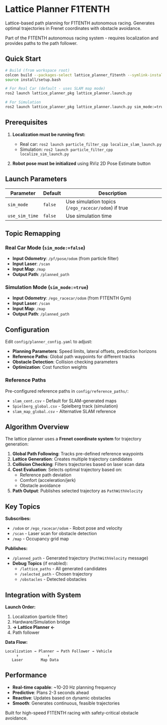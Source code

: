 # Lattice Planner F1TENTH

Lattice-based path planning for F1TENTH autonomous racing. Generates optimal trajectories in Frenet coordinates with obstacle avoidance.

Part of the F1TENTH autonomous racing system - requires localization and provides paths to the path follower.

## Quick Start

```bash
# Build (from workspace root)
colcon build --packages-select lattice_planner_f1tenth --symlink-install
source install/setup.bash

# For Real Car (default - uses SLAM map mode)
ros2 launch lattice_planner_pkg lattice_planner.launch.py

# For Simulation
ros2 launch lattice_planner_pkg lattice_planner.launch.py sim_mode:=true
```

## Prerequisites

1. **Localization must be running first:**
   - Real car: `ros2 launch particle_filter_cpp localize_slam_launch.py`
   - Simulation: `ros2 launch particle_filter_cpp localize_sim_launch.py`

2. **Robot pose must be initialized** using RViz 2D Pose Estimate button

## Launch Parameters

| Parameter | Default | Description |
|-----------|---------|-------------|
| `sim_mode` | `false` | Use simulation topics (`/ego_racecar/odom`) if true |
| `use_sim_time` | `false` | Use simulation time |

## Topic Remapping

### Real Car Mode (`sim_mode:=false`)
- **Input Odometry**: `/pf/pose/odom` (from particle filter)
- **Input Laser**: `/scan`
- **Input Map**: `/map`
- **Output Path**: `/planned_path`

### Simulation Mode (`sim_mode:=true`)
- **Input Odometry**: `/ego_racecar/odom` (from F1TENTH Gym)
- **Input Laser**: `/scan`
- **Input Map**: `/map`
- **Output Path**: `/planned_path`

## Configuration

Edit `config/planner_config.yaml` to adjust:

- **Planning Parameters**: Speed limits, lateral offsets, prediction horizons
- **Reference Paths**: Global path waypoints for different tracks
- **Obstacle Detection**: Collision checking parameters
- **Optimization**: Cost function weights

### Reference Paths

Pre-configured reference paths in `config/reference_paths/`:
- `slam_cent.csv` - Default for SLAM-generated maps
- `Spielberg_global.csv` - Spielberg track (simulation)
- `slam_map_global.csv` - Alternative SLAM reference

## Algorithm Overview

The lattice planner uses a **Frenet coordinate system** for trajectory generation:

1. **Global Path Following**: Tracks pre-defined reference waypoints
2. **Lattice Generation**: Creates multiple trajectory candidates
3. **Collision Checking**: Filters trajectories based on laser scan data
4. **Cost Evaluation**: Selects optimal trajectory based on:
   - Reference path deviation
   - Comfort (acceleration/jerk)
   - Obstacle avoidance
5. **Path Output**: Publishes selected trajectory as `PathWithVelocity`

## Key Topics

**Subscribes:**
- `/odom` or `/ego_racecar/odom` - Robot pose and velocity
- `/scan` - Laser scan for obstacle detection
- `/map` - Occupancy grid map

**Publishes:**
- `/planned_path` - Generated trajectory (`PathWithVelocity` message)
- **Debug Topics** (if enabled):
  - `/lattice_paths` - All generated candidates
  - `/selected_path` - Chosen trajectory
  - `/obstacles` - Detected obstacles

## Integration with System

**Launch Order:**
1. Localization (particle filter)
2. Hardware/Simulation bridge
3. **→ Lattice Planner ←**
4. Path follower

**Data Flow:**
```
Localization → Planner → Path Follower → Vehicle
     ↑             ↑
   Laser        Map Data
```

## Performance

- **Real-time capable**: ~10-20 Hz planning frequency
- **Predictive**: Plans 2-3 seconds ahead
- **Reactive**: Updates based on dynamic obstacles
- **Smooth**: Generates continuous, feasible trajectories

Built for high-speed F1TENTH racing with safety-critical obstacle avoidance.